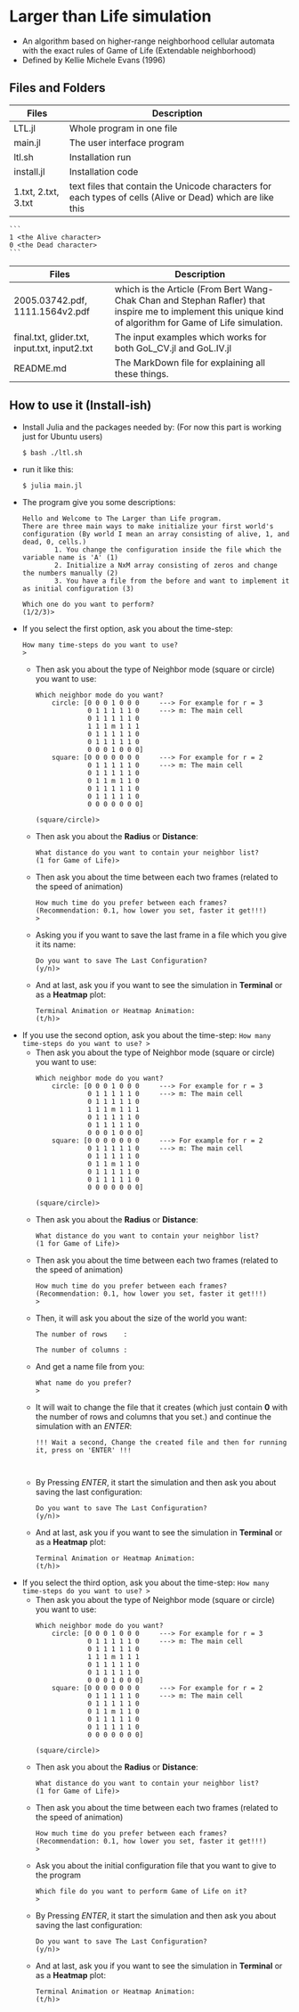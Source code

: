 # Larger than Life simulation
- An algorithm based on higher-range neighborhood cellular automata with the exact rules of Game of Life (Extendable neighborhood)
- Defined by Kellie Michele Evans (1996)


## Files and Folders

| Files | Description |
| ----- | ----------- |
| LTL.jl | Whole program in one file |
| main.jl | The user interface program |
| ltl.sh | Installation run |
| install.jl | Installation code |
| 1.txt, 2.txt, 3.txt | text files that contain the Unicode characters for each types of cells (Alive or Dead) which are like this |
    ```
    1 <the Alive character> 
    0 <the Dead character>
    ```
| Files | Description |
| ----- | ----------- |
| 2005.03742.pdf, 1111.1564v2.pdf | which is the Article (From Bert Wang-Chak Chan and Stephan Rafler) that inspire me to implement this unique kind of algorithm for Game of Life simulation. |
| final.txt, glider.txt, input.txt, input2.txt | The input examples which works for both GoL_CV.jl and GoL.IV.jl |
| README.md | The MarkDown file for explaining all these things. |

## How to use it (Install-ish)
- Install Julia and the packages needed by: (For now this part is working just for Ubuntu users)
    ```
    $ bash ./ltl.sh
    ```
- run it like this:
    ```
    $ julia main.jl
    ```
- The program give you some descriptions:
    ```
    Hello and Welcome to The Larger than Life program.
    There are three main ways to make initialize your first world's configuration (By world I mean an array consisting of alive, 1, and dead, 0, cells.)
            1. You change the configuration inside the file which the variable name is 'A' (1)
            2. Initialize a NxM array consisting of zeros and change the numbers manually (2)
            3. You have a file from the before and want to implement it as initial configuration (3)

    Which one do you want to perform?
    (1/2/3)> 
    ```
- If you select the first option, ask you about the time-step:
    ```
    How many time-steps do you want to use?
    > 
    ```
    - Then ask you about the type of Neighbor mode (square or circle) you want to use:
        ```
        Which neighbor mode do you want?
            circle: [0 0 0 1 0 0 0     ---> For example for r = 3
                     0 1 1 1 1 1 0     ---> m: The main cell
                     0 1 1 1 1 1 0
                     1 1 1 m 1 1 1
                     0 1 1 1 1 1 0
                     0 1 1 1 1 1 0
                     0 0 0 1 0 0 0]
            square: [0 0 0 0 0 0 0     ---> For example for r = 2
                     0 1 1 1 1 1 0     ---> m: The main cell
                     0 1 1 1 1 1 0
                     0 1 1 m 1 1 0
                     0 1 1 1 1 1 0
                     0 1 1 1 1 1 0
                     0 0 0 0 0 0 0]

        (square/circle)> 
        ```
    - Then ask you about the **Radius** or **Distance**:
        ```
        What distance do you want to contain your neighbor list?
        (1 for Game of Life)> 
        ```
    - Then ask you about the time between each two frames (related to the speed of animation)
        ```
        How much time do you prefer between each frames? (Recommendation: 0.1, how lower you set, faster it get!!!)
        > 
        ```
    - Asking you if you want to save the last frame in a file which you give it its name:
        ```
        Do you want to save The Last Configuration?
        (y/n)> 
        ```
    - And at last, ask you if you want to see the simulation in **Terminal** or as a **Heatmap** plot:
        ```
        Terminal Animation or Heatmap Animation:
        (t/h)> 
        ```
- If you use the second option, ask you about the time-step:
        ```
        How many time-steps do you want to use?
        > 
        ```
    - Then ask you about the type of Neighbor mode (square or circle) you want to use:
        ```
        Which neighbor mode do you want?
            circle: [0 0 0 1 0 0 0     ---> For example for r = 3
                     0 1 1 1 1 1 0     ---> m: The main cell
                     0 1 1 1 1 1 0
                     1 1 1 m 1 1 1
                     0 1 1 1 1 1 0
                     0 1 1 1 1 1 0
                     0 0 0 1 0 0 0]
            square: [0 0 0 0 0 0 0     ---> For example for r = 2
                     0 1 1 1 1 1 0     ---> m: The main cell
                     0 1 1 1 1 1 0
                     0 1 1 m 1 1 0
                     0 1 1 1 1 1 0
                     0 1 1 1 1 1 0
                     0 0 0 0 0 0 0]

        (square/circle)> 
        ```
    - Then ask you about the **Radius** or **Distance**:
        ```
        What distance do you want to contain your neighbor list?
        (1 for Game of Life)> 
        ```
    - Then ask you about the time between each two frames (related to the speed of animation)
        ```
        How much time do you prefer between each frames? (Recommendation: 0.1, how lower you set, faster it get!!!)
        > 
        ```
    - Then, it will ask you about the size of the world you want:
        ```
        The number of rows    : 

        The number of columns : 
        ```
    - And get a name file from you:
        ```
        What name do you prefer?
        > 
        ```
    - It will wait to change the file that it creates (which just contain **0** with the number of rows and columns that you set.) and continue the simulation with an *ENTER*:
        ```
        !!! Wait a second, Change the created file and then for running it, press on 'ENTER' !!!
        
        
        
        ```
    - By Pressing *ENTER*, it start the simulation and then ask you about saving the last configuration:
        ```
        Do you want to save The Last Configuration?
        (y/n)> 
        ```
    - And at last, ask you if you want to see the simulation in **Terminal** or as a **Heatmap** plot:
        ```
        Terminal Animation or Heatmap Animation:
        (t/h)> 
        ```
- If you select the third option, ask you about the time-step:
        ```
        How many time-steps do you want to use?
        > 
        ```
    - Then ask you about the type of Neighbor mode (square or circle) you want to use:
        ```
        Which neighbor mode do you want?
            circle: [0 0 0 1 0 0 0     ---> For example for r = 3
                     0 1 1 1 1 1 0     ---> m: The main cell
                     0 1 1 1 1 1 0
                     1 1 1 m 1 1 1
                     0 1 1 1 1 1 0
                     0 1 1 1 1 1 0
                     0 0 0 1 0 0 0]
            square: [0 0 0 0 0 0 0     ---> For example for r = 2
                     0 1 1 1 1 1 0     ---> m: The main cell
                     0 1 1 1 1 1 0
                     0 1 1 m 1 1 0
                     0 1 1 1 1 1 0
                     0 1 1 1 1 1 0
                     0 0 0 0 0 0 0]

        (square/circle)> 
        ```
    - Then ask you about the **Radius** or **Distance**:
        ```
        What distance do you want to contain your neighbor list?
        (1 for Game of Life)> 
        ```
    - Then ask you about the time between each two frames (related to the speed of animation)
        ```
        How much time do you prefer between each frames? (Recommendation: 0.1, how lower you set, faster it get!!!)
        > 
        ``` 
    - Ask you about the initial configuration file that you want to give to the program
        ```
        Which file do you want to perform Game of Life on it?
        > 
        ```
    - By Pressing *ENTER*, it start the simulation and then ask you about saving the last configuration:
        ```
        Do you want to save The Last Configuration?
        (y/n)> 
        ```
    - And at last, ask you if you want to see the simulation in **Terminal** or as a **Heatmap** plot:
        ```
        Terminal Animation or Heatmap Animation:
        (t/h)> 
        ```

    
